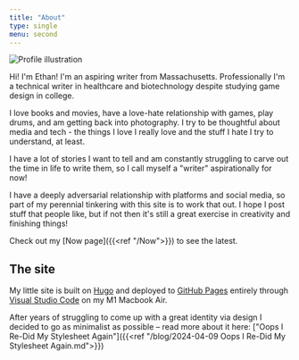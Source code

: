 ```yaml
---
title: "About"
type: single
menu: second
---
```

![Profile illustration](/images/et_friendmaker.png#profile-picture "Made with 'friend maker' picrew by Rowan!")

Hi! I'm Ethan! I'm an aspiring writer from Massachusetts. Professionally I'm a technical writer in healthcare and biotechnology despite studying game design in college. 

I love books and movies, have a love-hate relationship with games, play drums, and am getting back into photography. I try to be thoughtful about media and tech - the things I love I really love and the stuff I hate I try to understand, at least.

I have a lot of stories I want to tell and am constantly struggling to carve out the time in life to write them, so I call myself a "writer" aspirationally for now!

I have a deeply adversarial relationship with platforms and social media, so part of my perennial tinkering with this site is to work that out. I hope I post stuff that people like, but if not then it's still a great exercise in creativity and finishing things!

Check out my [Now page]({{<ref "/Now">}}) to see the latest.

## The site

My little site is built on [Hugo](https://gohugo.io/) and deployed to [GitHub Pages](https://pages.github.com/) entirely through [Visual Studio Code](https://code.visualstudio.com/) on my M1 Macbook Air. 

After years of struggling to come up with a great identity via design I decided to go as minimalist as possible – read more about it here: ["Oops I Re-Did My Stylesheet Again"]({{<ref "/blog/2024-04-09 Oops I Re-Did My Stylesheet Again.md">}})